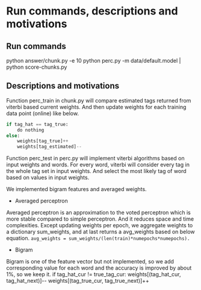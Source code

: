 # Run commands, descriptions and motivations

## Run commands

python answer/chunk.py -e 10
python perc.py -m data/default.model | python score-chunks.py

## Descriptions and motivations

Function perc_train in chunk.py will compare estimated tags returned from viterbi based current weights.
And then update weights for each training data point (online) like below.

```python
if tag_hat == tag_true:
    do nothing
else:
    weights[tag_true]++
    weights[tag_estimated]--
```

Function perc_test in perc.py will implement viterbi algorithms based on input weights and words.
For every word, viterbi will consider every tag in the whole tag set in input weights. And select
the most likely tag of word based on values in input weights.

We implemented bigram features and averaged weights.

* Averaged perceptron

Averaged perceptron is an approximation to the voted perceptron which is more stable compared to simple perceptron. And it  reduces space and time complexities.
Except updating weights per epoch, we aggregate weights to a dictionary sum_weights, and at last returns a avg_weights based on below equation.
`avg_weights = sum_weights/(len(train)*numepochs*numepochs).`

* Bigram

Bigram is one of the feature vector but not implemented, so we add corresponding value for each word and the accuracy is improved by about 1%, so we keep it.
if tag_hat_cur != true_tag_cur:
    weights[(tag_hat_cur, tag_hat_next)]--
    weights[(tag_true_cur, tag_true_next)]++
